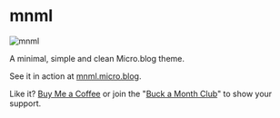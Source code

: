 # mnml

![mnml](https://raw.githubusercontent.com/jimmitchell/mnml/main/icon.jpg)

A minimal, simple and clean Micro.blog theme.

See it in action at [mnml.micro.blog](https://mnml.micro.blog).

Like it? [Buy Me a Coffee](https://buymeacoffee.com/jim.mitchell) or join the "[Buck a Month Club](https://buymeacoffee.com/jim.mitchell/membership)" to show your support.
